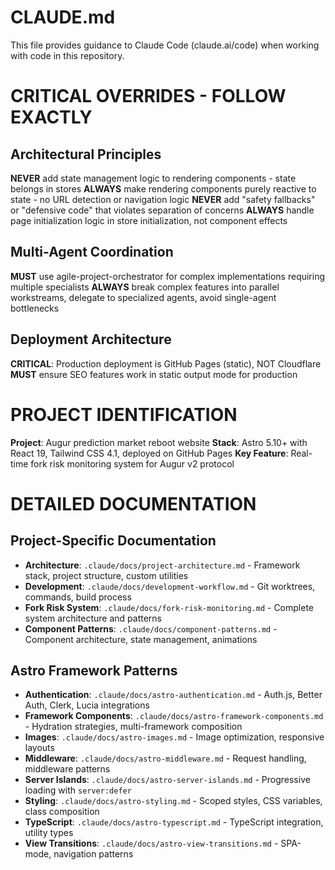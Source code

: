 # CLAUDE.md

This file provides guidance to Claude Code (claude.ai/code) when working with code in this repository.

# CRITICAL OVERRIDES - FOLLOW EXACTLY

## Architectural Principles
**NEVER** add state management logic to rendering components - state belongs in stores
**ALWAYS** make rendering components purely reactive to state - no URL detection or navigation logic
**NEVER** add "safety fallbacks" or "defensive code" that violates separation of concerns
**ALWAYS** handle page initialization logic in store initialization, not component effects

## Multi-Agent Coordination
**MUST** use agile-project-orchestrator for complex implementations requiring multiple specialists
**ALWAYS** break complex features into parallel workstreams, delegate to specialized agents, avoid single-agent bottlenecks

## Deployment Architecture
**CRITICAL**: Production deployment is GitHub Pages (static), NOT Cloudflare
**MUST** ensure SEO features work in static output mode for production

# PROJECT IDENTIFICATION

**Project**: Augur prediction market reboot website
**Stack**: Astro 5.10+ with React 19, Tailwind CSS 4.1, deployed on GitHub Pages
**Key Feature**: Real-time fork risk monitoring system for Augur v2 protocol

# DETAILED DOCUMENTATION

## Project-Specific Documentation
- **Architecture**: `.claude/docs/project-architecture.md` - Framework stack, project structure, custom utilities
- **Development**: `.claude/docs/development-workflow.md` - Git worktrees, commands, build process
- **Fork Risk System**: `.claude/docs/fork-risk-monitoring.md` - Complete system architecture and patterns
- **Component Patterns**: `.claude/docs/component-patterns.md` - Component architecture, state management, animations

## Astro Framework Patterns
- **Authentication**: `.claude/docs/astro-authentication.md` - Auth.js, Better Auth, Clerk, Lucia integrations
- **Framework Components**: `.claude/docs/astro-framework-components.md` - Hydration strategies, multi-framework composition
- **Images**: `.claude/docs/astro-images.md` - Image optimization, responsive layouts
- **Middleware**: `.claude/docs/astro-middleware.md` - Request handling, middleware patterns
- **Server Islands**: `.claude/docs/astro-server-islands.md` - Progressive loading with `server:defer`
- **Styling**: `.claude/docs/astro-styling.md` - Scoped styles, CSS variables, class composition
- **TypeScript**: `.claude/docs/astro-typescript.md` - TypeScript integration, utility types
- **View Transitions**: `.claude/docs/astro-view-transitions.md` - SPA-mode, navigation patterns

